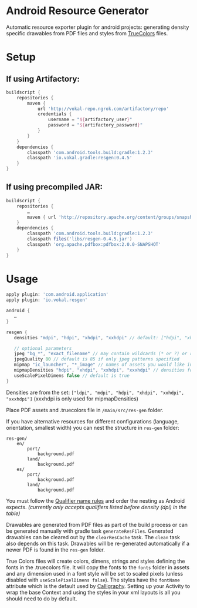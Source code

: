 Android Resource Generator
===============

Automatic resource exporter plugin for android projects: generating density specific drawables from PDF files and styles from [TrueColors](https://github.com/vokal/TrueColors-OSX/blob/master/README.md) files.

# Setup

## If using Artifactory:
~~~gradle
buildscript {
    repositories {
        maven {
            url 'http://vokal-repo.ngrok.com/artifactory/repo'
            credentials {
                username = "${artifactory_user}"
                password = "${artifactory_password}"
            }
        }
    }
    dependencies {
        classpath 'com.android.tools.build:gradle:1.2.3'
        classpath 'io.vokal.gradle:resgen:0.4.5'
    }
}
~~~

## If using precompiled JAR:
~~~gradle
buildscript {
    repositories {
        …
        maven { url 'http://repository.apache.org/content/groups/snapshots/' }
    }
    dependencies {
        classpath 'com.android.tools.build:gradle:1.2.3'
        classpath files('libs/resgen-0.4.5.jar')
        classpath 'org.apache.pdfbox:pdfbox:2.0.0-SNAPSHOT'
    }
}

~~~

# Usage

~~~gradle
apply plugin: 'com.android.application'
apply plugin: 'io.vokal.resgen'

android {
   …
}

resgen {
   densities "mdpi", "hdpi", "xhdpi", "xxhdpi" // default: ["hdpi", "xhdpi", "xxhdpi"]

   // optional parameters
   jpeg "bg_*", "exact_filename" // may contain wildcards (* or ?) or regex
   jpegQuality 80 // default is 85 if only jpeg patterns specified
   mipmap "ic_launcher", "*_image" // names of assets you would like in mipmap folders (wildcard or regex accepted)
   mipmapDensities "hdpi", "xhdpi", "xxhdpi", "xxxhdpi" // densities for mipmaps, defaults to densities
   useScalePixelDimens false // default is true
}
~~~
Densities are from the set: `["ldpi", "mdpi", "hdpi", "xhdpi", "xxhdpi", "xxxhdpi"]`
(xxxhdpi is only used for mipmapDensities)

Place PDF assets and .truecolors file in `/main/src/res-gen` folder.

If you have alternative resources for different configurations (language, orientation, smallest width) you can nest the structure in `res-gen` folder:
~~~
res-gen/
    en/
        port/
            background.pdf
        land/
            background.pdf
    es/
        port/
            background.pdf
        land/
            background.pdf
~~~
You must follow the [Qualifier name rules](http://developer.android.com/guide/topics/resources/providing-resources.html#QualifierRules) and order the nesting as Android expects. *(currently only accepts qualifiers listed before density (dpi) in the table)*

Drawables are generated from PDF files as part of the build process or can be generated manually with gradle task `generateResFiles`.
Generated drawables can be cleared out by the `clearResCache` task. The `clean` task also depends on this task.
Drawables will be re-generated automatically if a newer PDF is found in the `res-gen` folder.

True Colors files will create colors, dimens, strings and styles defining the fonts in the .truecolors file.
It will copy the fonts to the `fonts` folder in assets and any dimension used in a font style will be set to scaled pixels (unless disabled with `useScalePixelDimens false`).
The styles have the `fontName` attribute which is the default used by [Calligraphy](https://github.com/chrisjenx/Calligraphy/blob/master/README.md#getting-started).
Setting up your Activity to wrap the base Context and using the styles in your xml layouts is all you should need to do by default.